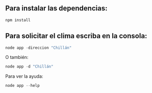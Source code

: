 ## Para instalar las dependencias:
````javascript
npm install
````
## Para solicitar el clima escriba en la consola:
````javascript
node app -direccion "Chillán"
````
O también:
````javascript
node app -d "Chillán"
````

Para ver la ayuda:
````javascript
node app --help
````